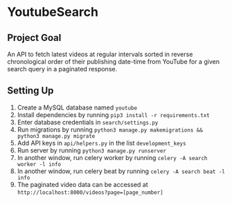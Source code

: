 # YoutubeSearch

## Project Goal
An API to fetch latest videos at regular intervals sorted in reverse chronological order of their publishing date-time from YouTube for a given search query in a paginated response.

## Setting Up
1. Create a MySQL database named `youtube`
2. Install dependencies by running `pip3 install -r requirements.txt`
3. Enter database credentials in `search/settings.py`
4. Run migrations by running `python3 manage.py makemigrations && python3 manage.py migrate`
5. Add API keys in `api/helpers.py` in the list `development_keys`
6. Run server by running `python3 manage.py runserver`
7. In another window, run celery worker by running `celery -A search worker -l info`
8. In another window, run celery beat by running `celery -A search beat -l info`
9. The paginated video data can be accessed at `http://localhost:8000/videos?page=[page_number]`